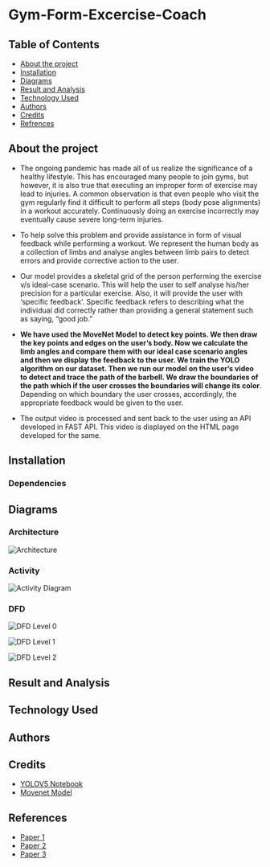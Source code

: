 # Gym-Form-Excercise-Coach


## Table of Contents
* [About the project](#about-the-project)
* [Installation](#installation)
* [Diagrams](#diagrams)
* [Result and Analysis](#result-and-analysis)
* [Technology Used](#technology-used)
* [Authors](#authors)
* [Credits](#credits)
* [Refrences](#refrences)


## About the project
- The ongoing pandemic has made all of us realize the significance of a healthy lifestyle. This has encouraged many people to join gyms, but however, it is also true that executing an improper form of exercise may lead to injuries. A common observation is that even people who visit the gym regularly find it difficult to perform all steps (body pose alignments) in a workout accurately. Continuously doing an exercise incorrectly may eventually cause severe long-term injuries. 

- To help solve this problem and provide assistance in form of visual feedback while performing a workout. We represent the human body as a collection of limbs and analyse angles between limb pairs to detect errors and provide corrective action to the user.

- Our model provides a skeletal grid of the person performing the exercise v/s ideal-case scenario. This will help the user to self analyse his/her precision for a particular exercise. Also, it will provide the user with ‘specific feedback’. Specific feedback refers to describing what the individual did correctly rather than providing a general statement such as saying, “good job.”

- **We have used the MoveNet Model to detect key points. We then draw the key points and edges on the user’s body. Now we calculate the limb angles and compare them with our ideal case scenario angles and then we display the feedback to the user. We train the YOLO algorithm on our dataset. Then we run our model on the user’s video to detect and trace the path of the barbell. We draw the boundaries of the path which if the user crosses the boundaries will change its color**. Depending on which boundary the user crosses, accordingly, the appropriate feedback would be given to the user. 

- The output video is processed and sent back to the user using an API developed in FAST API. This video is displayed on the HTML page developed for the same. 


## Installation
### Dependencies 

## Diagrams
### **Architecture**
![Architecture](https://user-images.githubusercontent.com/22417910/197022224-6a20b8cb-b83a-4eb0-befa-7d310824a451.png)

### **Activity**
![Activity Diagram](https://user-images.githubusercontent.com/22417910/197022415-f9006fc1-ee2f-4de1-8783-5b2033dccc23.png)

### **DFD**
![DFD Level 0 ](https://user-images.githubusercontent.com/22417910/197022441-20c11ed7-b4d6-428d-a389-adb53add6c32.png)

![DFD Level 1](https://user-images.githubusercontent.com/22417910/197022747-962332f2-1788-4927-a063-29067c9dca9e.png)

![DFD Level 2](https://user-images.githubusercontent.com/22417910/197022740-7c8f9ed7-45e6-4c7e-85df-53e8b78ca32f.png)



## Result and Analysis

## Technology Used

## Authors


## Credits
- [YOLOV5 Notebook](https://colab.research.google.com/drive/1gDZ2xcTOgR39tGGs-EZ6i3RTs16wmzZQ)
- [Movenet Model](https://www.tensorflow.org/hub/tutorials/movenet)

## References
- [Paper 1](https://www.researchgate.net/publication/324759769_Pose_Trainer_Correcting_Exercise_Posture_using_Pose_Estimation)
- [Paper 2](https://ieeexplore.ieee.org/abstract/document/8856547?casa_token=s7vlnKtOVoMAAAAA:kGlGEIAyXNAD7pmu6zuPOQdFNiLkenuaj3D_z-JKDixd0Nxnmi5iiS1e_cdkRkQ0hHaPHX55-JDuTF0)
- [Paper 3](https://arxiv.org/abs/1907.05272)
